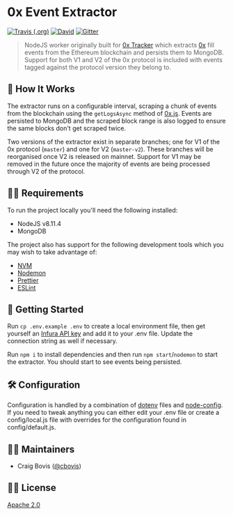 # 0x Event Extractor

[![Travis (.org)](https://img.shields.io/travis/0xTracker/0x-event-extractor.svg?style=flat-square)](https://travis-ci.org/0xTracker/0x-event-extractor)
[![David](https://img.shields.io/david/0xtracker/0x-event-extractor.svg?style=flat-square)](https://github.com/0xTracker/0x-event-extractor)
[![Gitter](https://img.shields.io/gitter/room/0xtracker/general.svg?style=flat-square)](https://gitter.im/0x-tracker/general)

> NodeJS worker originally built for [0x Tracker](https://0xtracker.com) which extracts [0x](https://0xproject.com) fill events from the Ethereum blockchain and persists them to MongoDB. Support for both V1 and V2 of the 0x protocol is included with events tagged against the protocol version they belong to.

## 🧐 How It Works

The extractor runs on a configurable interval, scraping a chunk of events from the blockchain using the `getLogsAsync` method of [0x.js](https://www.0xproject.com/docs/0x.js). Events are persisted to MongoDB and the scraped block range is also logged to ensure the same blocks don't get scraped twice.

Two versions of the extractor exist in separate branches; one for V1 of the 0x protocol (`master`) and one for V2 (`master-v2`). These branches will be reorganised once V2 is released on mainnet. Support for V1 may be removed in the future once the majority of events are being processed through V2 of the protocol.

## 👮‍♂️ Requirements

To run the project locally you'll need the following installed:

- NodeJS v8.11.4
- MongoDB

The project also has support for the following development tools which you may wish to take advantage of:

- [NVM](https://github.com/creationix/nvm)
- [Nodemon](https://nodemon.io/)
- [Prettier](https://prettier.io/docs/en/editors.html)
- [ESLint](https://eslint.org/docs/user-guide/integrations#editors)

## 🐣 Getting Started

Run `cp .env.example .env` to create a local environment file, then get yourself an [Infura API key](https://infura.io/register) and add it to your .env file. Update the connection string as well if necessary.

Run `npm i` to install dependencies and then run `npm start`/`nodemon` to start the extractor. You should start to see events being persisted.

## 🛠 Configuration

Configuration is handled by a combination of [dotenv](https://github.com/motdotla/dotenv) files and [node-config](https://github.com/lorenwest/node-config). If you need to tweak anything you can either edit your .env file or create a config/local.js file with overrides for the configuration found in config/default.js.

## 👨‍💻 Maintainers
* Craig Bovis ([@cbovis](https://github.com/cbovis))

## 👩‍⚖️ License
[Apache 2.0](https://github.com/0xTracker/0x-event-extractor/blob/master/LICENSE)
